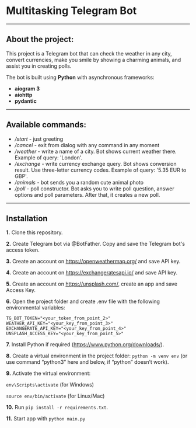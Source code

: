 # Multitasking Telegram Bot
___
## About the project:
This project is a Telegram bot that can check the weather in any city, convert currencies, make you smile by showing a charming animals, and assist you in creating polls.

The bot is built using **Python** with asynchronous frameworks:
- **aiogram 3**
- **aiohttp**
- **pydantic**

___
## Available commands:

- _/start_ - just greeting
- _/cancel_ - exit from dialog with any command in any moment
- _/weather_ - write a name of a city. Bot shows current weather there.
Example of query: 'London'.
- _/exchange_ - write currency exchange query. Bot shows conversion result.
Use three-letter currency codes.
Example of query: '5.35 EUR to GBP'.
- _/animals_ - bot sends you a random cute animal photo
- _/poll_ - poll constructor.
Bot asks you to write poll question, answer options and poll parameters. 
After that, it creates a new poll.

___
## Installation
**1.** Clone this repository.

**2.** Create Telegram bot via @BotFather. 
Copy and save the Telegram bot's access token.

**3.** Create an account on https://openweathermap.org/ and save API key.

**4.** Create an account on https://exchangeratesapi.io/ and save API key.

**5.** Create an account on https://unsplash.com/, create an app and save Access Key.

**6.** Open the project folder and create .env file with the following environmental variables:
```commandline
TG_BOT_TOKEN="<your_token_from_point_2>"
WEATHER_API_KEY="<your_key_from_point_3>"
EXCHANGERATE_API_KEY="<your_key_from_point_4>"
UNSPLASH_ACCESS_KEY="<your_key_from_point_5>"
```

**7.** Install Python if required (https://www.python.org/downloads/).

**8.** Create a virtual environment in the project folder: ```python -m venv env``` 
  (or use command “python3” here and below, if “python” doesn’t work).

**9.** Activate the virtual environment: 

  ```env\Scripts\activate``` (for Windows) 

  ```source env/bin/activate``` (for Linux/Mac) 

**10.** Run ```pip install -r requirements.txt```.

**11.** Start app with ```python main.py```

